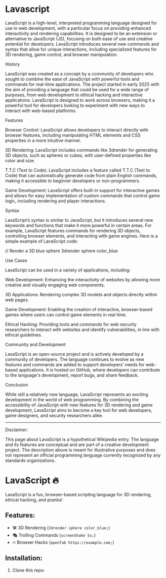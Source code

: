 # Lavascript
LavaScript is a high-level, interpreted programming language designed for use in web development, with a particular focus on providing enhanced interactivity and rendering capabilities. It is designed to be an extension or alternative to JavaScript (JS), focusing on both ease of use and creative potential for developers. LavaScript introduces several new commands and syntax that allow for unique interactions, including specialized features for 3D rendering, game control, and browser manipulation.

History

LavaScript was created as a concept by a community of developers who sought to combine the ease of JavaScript with powerful tools and commands for real-time applications. The project started in early 2025 with the aim of providing a language that could be used for a wide range of purposes, from web development to ethical hacking and interactive applications. LavaScript is designed to work across browsers, making it a powerful tool for developers looking to experiment with new ways to interact with web-based platforms.

Features

Browser Control: LavaScript allows developers to interact directly with browser features, including manipulating HTML elements and CSS properties in a more intuitive manner.

3D Rendering: LavaScript includes commands like 3drender for generating 3D objects, such as spheres or cubes, with user-defined properties like color and size.

T.T.C (Text to Code): LavaScript includes a feature called T.T.C (Text to Code) that can automatically generate code from plain English commands, making it accessible to beginner developers or non-programmers.

Game Development: LavaScript offers built-in support for interactive games and allows for easy implementation of custom commands that control game logic, including rendering and player interactions.


Syntax

LavaScript’s syntax is similar to JavaScript, but it introduces several new keywords and functions that make it more powerful in certain areas. For example, LavaScript features commands for rendering 3D objects, controlling browser elements, and interacting with game engines. Here is a simple example of LavaScript code:

// Render a 3D blue sphere
3drender sphere color_blue

Use Cases

LavaScript can be used in a variety of applications, including:

Web Development: Enhancing the interactivity of websites by allowing more creative and visually engaging web components.

3D Applications: Rendering complex 3D models and objects directly within web pages.

Game Development: Enabling the creation of interactive, browser-based games where users can control game elements in real time.

Ethical Hacking: Providing tools and commands for web security researchers to interact with websites and identify vulnerabilities, in line with ethical guidelines.


Community and Development

LavaScript is an open-source project and is actively developed by a community of developers. The language continues to evolve as new features and commands are added to support developers' needs for web-based applications. It is hosted on GitHub, where developers can contribute to the language's development, report bugs, and share feedback.

Conclusion

While still a relatively new language, LavaScript represents an exciting development in the world of web programming. By combining the accessibility of JavaScript with new features for 3D rendering and game development, LavaScript aims to become a key tool for web developers, game designers, and security researchers alike.


---

Disclaimer:

This page about LavaScript is a hypothetical Wikipedia entry. The language and its features are conceptual and are part of a creative development project. The description above is meant for illustrative purposes and does not represent an official programming language currently recognized by any standards organizations.
# LavaScript 🔥

LavaScript is a fun, browser-based scripting language for 3D rendering, ethical hacking, and pranks!  

## Features:
- 🛠️ 3D Rendering (`3drender sphere color_blue;`)
- 🎭 Trolling Commands (`screenShake 5s;`)
- 🔥 Browser Hacks (`openTab https://example.com;`)

## Installation:
1. Clone this repo:
